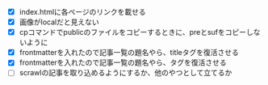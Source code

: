 - [x] index.htmlに各ページのリンクを載せる
- [x] 画像がlocalだと見えない
- [x] cpコマンドでpublicのファイルをコピーするときに、preとsufをコピーしないように
- [x] frontmatterを入れたので記事一覧の題名やら、titleタグを復活させる
- [x] frontmatterを入れたので記事一覧の題名やら、タグを復活させる
- [ ] scrawlの記事を取り込めるようにするか、他のやつとして立てるか
